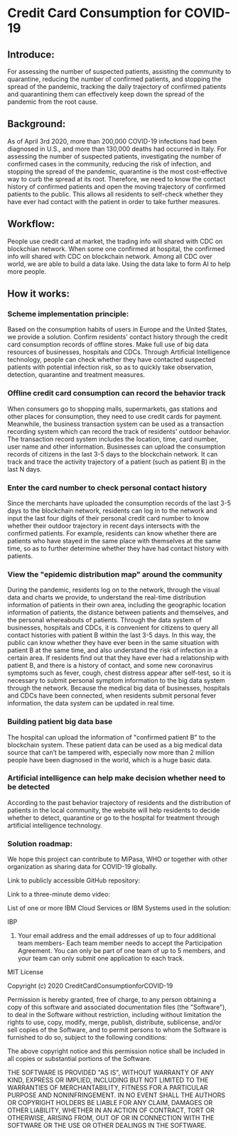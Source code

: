 # Credit Card Consumption for COVID-19

## Introduce:
For assessing the number of suspected patients, assisting the community to quarantine, reducing the number of confirmed patients, and stopping the spread of the pandemic, tracking the daily trajectory of confirmed patients and quarantining them can effectively keep down the spread of the pandemic from the root cause.

## Background:
As of April 3rd 2020, more than 200,000 COVID-19 infections had been diagnosed in U.S., and more than 130,000 deaths had occurred in Italy. For assessing the number of suspected patients, investigating the number of confirmed cases in the community, reducing the risk of infection, and stopping the spread of the pandemic, quarantine is the most cost-effective way to curb the spread at its root. Therefore, we need to know the contact history of confirmed patients and open the moving trajectory of confirmed patients to the public. This allows all residents to self-check whether they have ever had contact with the patient in order to take further measures.

## Workflow:
People use credit card at market, the trading info will shared with CDC on blockchian network.
When some one confirmed at hospital, the confirmed info will shared with CDC on blockchain network.
Among all CDC over world, we are able to build a data lake.
Using the data lake to form AI to help more people.
 
## How it works:
### Scheme implementation principle:
Based on the consumption habits of users in Europe and the United States, we provide a solution. Confirm residents' contact history through the credit card consumption records of offline stores. Make full use of big data resources of businesses, hospitals and CDCs. Through Artificial Intelligence technology, people can check whether they have contacted suspected patients with potential infection risk, so as to quickly take observation, detection, quarantine and treatment measures.

### Offline credit card consumption can record the behavior track
When consumers go to shopping malls, supermarkets, gas stations and other places for consumption, they need to use credit cards for payment. Meanwhile, the business transaction system can be used as a transaction recording system which can record the track of residents' outdoor behavior. The transaction record system includes the location, time, card number, user name and other information. Businesses can upload the consumption records of citizens in the last 3-5 days to the blockchain network. It can track and trace the activity trajectory of a patient (such as patient B) in the last N days.

### Enter the card number to check personal contact history
Since the merchants have uploaded the consumption records of the last 3-5 days to the blockchain network, residents can log in to the network and input the last four digits of their personal credit card number to know whether their outdoor trajectory in recent days intersects with the confirmed patients. For example, residents can know whether there are patients who have stayed in the same place with themselves at the same time, so as to further determine whether they have had contact history with patients.

### View the "epidemic distribution map" around the community
During the pandemic, residents log on to the network, through the visual data and charts we provide, to understand the real-time distribution information of patients in their own area, including the geographic location information of patients, the distance between patients and themselves, and the personal whereabouts of patients. Through the data system of businesses, hospitals and CDCs, it is convenient for citizens to query all contact histories with patient B within the last 3-5 days. In this way, the public can know whether they have ever been in the same situation with patient B at the same time, and also understand the risk of infection in a certain area.
If residents find out that they have ever had a relationship with patient B, and there is a history of contact, and some new coronavirus symptoms such as fever, cough, chest distress appear after self-test, so it is necessary to submit personal symptom information to the big data system through the network. Because the medical big data of businesses, hospitals and CDCs have been connected, when residents submit personal fever information, the data system can be updated in real time.

### Building patient big data base
The hospital can upload the information of "confirmed patient B" to the blockchain system. These patient data can be used as a big medical data source that can’t be tampered with, especially now more than 2 million people have been diagnosed in the world, which is a huge basic data.

### Artificial intelligence can help make decision whether need to be detected
According to the past behavior trajectory of residents and the distribution of patients in the local community, the website will help residents to decide whether to detect, quarantine or go to the hospital for treatment through artificial intelligence technology.

### Solution roadmap:
We hope this project can contribute to MiPasa, WHO or together with other organization as sharing data for COVID-19 globally.

Link to publicly accessible GitHub repository:

Link to a three-minute demo video:

List of one or more IBM Cloud Services or IBM Systems used in the solution:
 
IBP
1.	Your email address and the email addresses of up to four additional team members-
Each team member needs to accept the Participation Agreement. You can only be part of one team of up to 5 members, and your team can only submit one application to each track.

MIT License

Copyright (c) 2020 CreditCardConsumptionforCOVID-19

Permission is hereby granted, free of charge, to any person obtaining a copy
of this software and associated documentation files (the "Software"), to deal
in the Software without restriction, including without limitation the rights
to use, copy, modify, merge, publish, distribute, sublicense, and/or sell
copies of the Software, and to permit persons to whom the Software is
furnished to do so, subject to the following conditions:

The above copyright notice and this permission notice shall be included in all
copies or substantial portions of the Software.

THE SOFTWARE IS PROVIDED "AS IS", WITHOUT WARRANTY OF ANY KIND, EXPRESS OR
IMPLIED, INCLUDING BUT NOT LIMITED TO THE WARRANTIES OF MERCHANTABILITY,
FITNESS FOR A PARTICULAR PURPOSE AND NONINFRINGEMENT. IN NO EVENT SHALL THE
AUTHORS OR COPYRIGHT HOLDERS BE LIABLE FOR ANY CLAIM, DAMAGES OR OTHER
LIABILITY, WHETHER IN AN ACTION OF CONTRACT, TORT OR OTHERWISE, ARISING FROM,
OUT OF OR IN CONNECTION WITH THE SOFTWARE OR THE USE OR OTHER DEALINGS IN THE
SOFTWARE.
